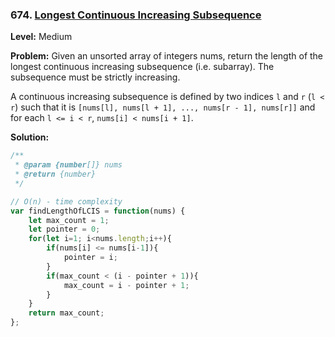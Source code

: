### 674. [Longest Continuous Increasing Subsequence](https://leetcode.com/problems/longest-continuous-increasing-subsequence/)

**Level:** Medium

**Problem:**
Given an unsorted array of integers nums, return the length of the longest continuous increasing subsequence (i.e. subarray). The subsequence must be strictly increasing.

A continuous increasing subsequence is defined by two indices `l` and `r` (`l < r`) such that it is `[nums[l], nums[l + 1], ..., nums[r - 1], nums[r]]` and for each `l <= i < r`, `nums[i] < nums[i + 1]`.

**Solution:**

```javascript
/**
 * @param {number[]} nums
 * @return {number}
 */

// O(n) - time complexity
var findLengthOfLCIS = function(nums) {
    let max_count = 1;
    let pointer = 0;
    for(let i=1; i<nums.length;i++){
        if(nums[i] <= nums[i-1]){
            pointer = i;      
        }
        if(max_count < (i - pointer + 1)){
            max_count = i - pointer + 1;
        }
    }
    return max_count;
};
```
